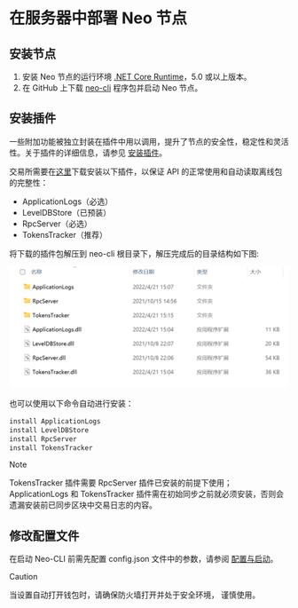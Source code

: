# 在服务器中部署 Neo 节点

## 安装节点

1. 安装 Neo 节点的运行环境 [.NET Core Runtime](https://www.microsoft.com/net/download/core#/runtime)，5.0 或以上版本。
2. 在 GitHub 上下载 [neo-cli](https://github.com/neo-project/neo-node/releases) 程序包并启动 Neo 节点。

## 安装插件

一些附加功能被独立封装在插件中用以调用，提升了节点的安全性，稳定性和灵活性。关于插件的详细信息，请参见 [安装插件](../node/cli/config.html/#安装插件)。

交易所需要在[这里]( https://github.com/neo-project/neo-modules/releases/)下载安装以下插件，以保证 API 的正常使用和自动读取离线包的完整性：

- ApplicationLogs（必选）
- LevelDBStore（已预装）
- RpcServer（必选）
- TokensTracker（推荐）

 将下载的插件包解压到 neo-cli 根目录下，解压完成后的目录结构如下图:

![PluginsForExchange.png](../assets/PluginsForExchange.png)

也可以使用以下命令自动进行安装：

```
install ApplicationLogs
install LevelDBStore
install RpcServer
install TokensTracker
```

> [!Note]
>
> TokensTracker 插件需要 RpcServer 插件已安装的前提下使用；
> ApplicationLogs 和 TokensTracker 插件需在初始同步之前就必须安装，否则会遗漏安装前已同步区块中交易日志的内容。

## 修改配置文件

在启动 Neo-CLI 前需先配置 config.json 文件中的参数，请参阅 [配置与启动](../node/cli/config.md)。

> [!Caution]
>
> 当设置自动打开钱包时，请确保防火墙打开并处于安全环境， 谨慎使用。

